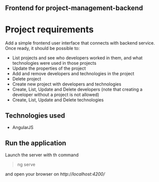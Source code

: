 ## Frontend for project-management-backend

# Project requirements

Add a simple frontend user interface that connects with backend service.
Once ready, it should be possible to:
* List projects and see who developers worked in them, and what technologies were used in
those projects
* Update the properties of the project
* Add and remove developers and technologies in the project
* Delete project
* Create new project with developers and technologies
* Create, List, Update and Delete developers (note that creating a developer without a project
is not allowed)
* Create, List, Update and Delete technologies

## Technologies used

* AngularJS

## Run the application

Launch the server with th command
> ng serve

and open your browser on *http://localhost:4200/*
